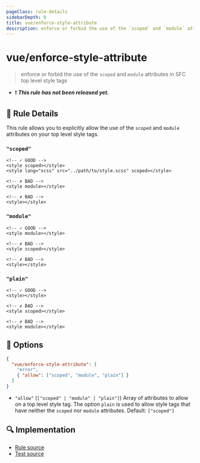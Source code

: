 ```yaml
---
pageClass: rule-details
sidebarDepth: 0
title: vue/enforce-style-attribute
description: enforce or forbid the use of the `scoped` and `module` attributes in SFC top level style tags
---
```

# vue/enforce-style-attribute

> enforce or forbid the use of the `scoped` and `module` attributes in SFC top level style tags

- :exclamation: <badge text="This rule has not been released yet." vertical="middle" type="error"> ***This rule has not been released yet.*** </badge>

## :book: Rule Details

This rule allows you to explicitly allow the use of the `scoped` and `module` attributes on your top level style tags.

### `"scoped"`

<eslint-code-block :rules="{'vue/enforce-style-attribute': ['error', { allow: ['scoped'] }]}">

```vue
<!-- ✓ GOOD -->
<style scoped></style>
<style lang="scss" src="../path/to/style.scss" scoped></style>

<!-- ✗ BAD -->
<style module></style>

<!-- ✗ BAD -->
<style></style>
```

</eslint-code-block>

### `"module"`

<eslint-code-block :rules="{'vue/enforce-style-attribute': ['error', { allow: ['module'] }]}">

```vue
<!-- ✓ GOOD -->
<style module></style>

<!-- ✗ BAD -->
<style scoped></style>

<!-- ✗ BAD -->
<style></style>
```

</eslint-code-block>

### `"plain"`

<eslint-code-block :rules="{'vue/enforce-style-attribute': ['error', { allow: ['plain']}]}">

```vue
<!-- ✓ GOOD -->
<style></style>

<!-- ✗ BAD -->
<style scoped></style>

<!-- ✗ BAD -->
<style module></style>
```

</eslint-code-block>

## :wrench: Options

```json
{
  "vue/enforce-style-attribute": [
    "error",
    { "allow": ["scoped", "module", "plain"] }
  ]
}
```

- `"allow"` (`["scoped" | "module" | "plain"]`) Array of attributes to allow on a top level style tag. The option `plain` is used to allow style tags that have neither the `scoped` nor `module` attributes. Default: `["scoped"]`

## :mag: Implementation

- [Rule source](https://github.com/vuejs/eslint-plugin-vue/blob/master/lib/rules/enforce-style-attribute.js)
- [Test source](https://github.com/vuejs/eslint-plugin-vue/blob/master/tests/lib/rules/enforce-style-attribute.js)
